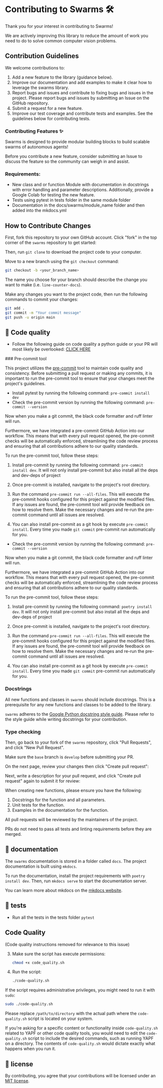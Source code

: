 # Contributing to Swarms 🛠️

Thank you for your interest in contributing to Swarms!

We are actively improving this library to reduce the amount of work you need to do to solve common computer vision problems.

## Contribution Guidelines

We welcome contributions to:

1. Add a new feature to the library (guidance below).
2. Improve our documentation and add examples to make it clear how to leverage the swarms library.
3. Report bugs and issues and contribute to fixing bugs and issues in the project. Please report bugs and issues by submitting an Issue on the GitHub repository.
4. Submit a request for a new feature.
5. Improve our test coverage and contribute tests and examples. See the guidelines below for contributing tests.

### Contributing Features ✨

Swarms is designed to provide modular building blocks to build scalable swarms of autonomous agents!

Before you contribute a new feature, consider submitting an Issue to discuss the feature so the community can weigh in and assist.

### Requirements:
- New class and or function Module with documentation in docstrings with error handling and parameter descriptions. Additionally, provide a Google Colab for testing the new feature.
- Tests using pytest in tests folder in the same module folder
- Documentation in the docs/swarms/module_name folder and then added into the mkdocs.yml


## How to Contribute Changes

First, fork this repository to your own GitHub account. Click "fork" in the top corner of the `swarms` repository to get started:

Then, run `git clone` to download the project code to your computer.

Move to a new branch using the `git checkout` command:

```bash
git checkout -b <your_branch_name>
```

The name you choose for your branch should describe the change you want to make (i.e. `line-counter-docs`).

Make any changes you want to the project code, then run the following commands to commit your changes:

```bash
git add .
git commit -m "Your commit message"
git push -u origin main
```

## 🎨 Code quality
- Follow the following guide on code quality a python guide or your PR will most likely be overlooked: [CLICK HERE](https://google.github.io/styleguide/pyguide.html)



### Pre-commit tool

This project utilizes the [pre-commit](https://pre-commit.com/) tool to maintain code quality and consistency. Before submitting a pull request or making any commits, it is important to run the pre-commit tool to ensure that your changes meet the project's guidelines.


- Install pytest by running the following command: `pre-commit install dev`
- Check the pre-commit version by running the following command: `pre-commit --version`

Now when you make a git commit, the black code formatter and ruff linter will run.

Furthermore, we have integrated a pre-commit GitHub Action into our workflow. This means that with every pull request opened, the pre-commit checks will be automatically enforced, streamlining the code review process and ensuring that all contributions adhere to our quality standards.

To run the pre-commit tool, follow these steps:

1. Install pre-commit by running the following command: `pre-commit install dev`. It will not only install pre-commit but also install all the deps and dev-deps of project

2. Once pre-commit is installed, navigate to the project's root directory.

3. Run the command `pre-commit run --all-files`. This will execute the pre-commit hooks configured for this project against the modified files. If any issues are found, the pre-commit tool will provide feedback on how to resolve them. Make the necessary changes and re-run the pre-commit command until all issues are resolved.

4. You can also install pre-commit as a git hook by execute `pre-commit install`. Every time you made `git commit` pre-commit run automatically for you.

- Check the pre-commit version by running the following command: `pre-commit --version`

Now when you make a git commit, the black code formatter and ruff linter will run.

Furthermore, we have integrated a pre-commit GitHub Action into our workflow. This means that with every pull request opened, the pre-commit checks will be automatically enforced, streamlining the code review process and ensuring that all contributions adhere to our quality standards.

To run the pre-commit tool, follow these steps:

1. Install pre-commit by running the following command: `poetry install dev`. It will not only install pre-commit but also install all the deps and dev-deps of project

2. Once pre-commit is installed, navigate to the project's root directory.

3. Run the command `pre-commit run --all-files`. This will execute the pre-commit hooks configured for this project against the modified files. If any issues are found, the pre-commit tool will provide feedback on how to resolve them. Make the necessary changes and re-run the pre-commit command until all issues are resolved.

4. You can also install pre-commit as a git hook by execute `pre-commit install`. Every time you made `git commit` pre-commit run automatically for you.


### Docstrings

All new functions and classes in `swarms` should include docstrings. This is a prerequisite for any new functions and classes to be added to the library.

`swarms` adheres to the [Google Python docstring style guide](https://google.com/google/styleguide/blob/gh-pages/python_style_rules.md#383-functions-and-methods). Please refer to the style guide while writing docstrings for your contribution.

### Type checking

Then, go back to your fork of the `swarms` repository, click "Pull Requests", and click "New Pull Request".

Make sure the `base` branch is `develop` before submitting your PR.

On the next page, review your changes then click "Create pull request":

Next, write a description for your pull request, and click "Create pull request" again to submit it for review:

When creating new functions, please ensure you have the following:

1. Docstrings for the function and all parameters.
2. Unit tests for the function.
3. Examples in the documentation for the function.



All pull requests will be reviewed by the maintainers of the project.

PRs do not need to pass all tests and linting requirements before they are merged.

## 📝 documentation

The `swarms` documentation is stored in a folder called `docs`. The project documentation is built using `mkdocs`.

To run the documentation, install the project requirements with `poetry install dev`. Then, run `mkdocs serve` to start the documentation server.

You can learn more about mkdocs on the [mkdocs website](https://www.mkdocs.org/).

## 🧪 tests
- Run all the tests in the tests folder
   ```pytest```
   
## Code Quality
(Code quality instructions removed for relevance to this issue)

3. Make sure the script has execute permissions:
   ```sh
   chmod +x code_quality.sh
   ```

4. Run the script:
   ```sh
   ./code-quality.sh
   ```
   
If the script requires administrative privileges, you might need to run it with `sudo`:
```sh
sudo ./code-quality.sh
```

Please replace `/path/to/directory` with the actual path where the `code-quality.sh` script is located on your system.

If you're asking for a specific content or functionality inside `code-quality.sh` related to YAPF or other code quality tools, you would need to edit the `code-quality.sh` script to include the desired commands, such as running YAPF on a directory. The contents of `code-quality.sh` would dictate exactly what happens when you run it.


## 📄 license

By contributing, you agree that your contributions will be licensed under an [MIT license](https://github.com/kyegomez/swarms/blob/develop/LICENSE.md).